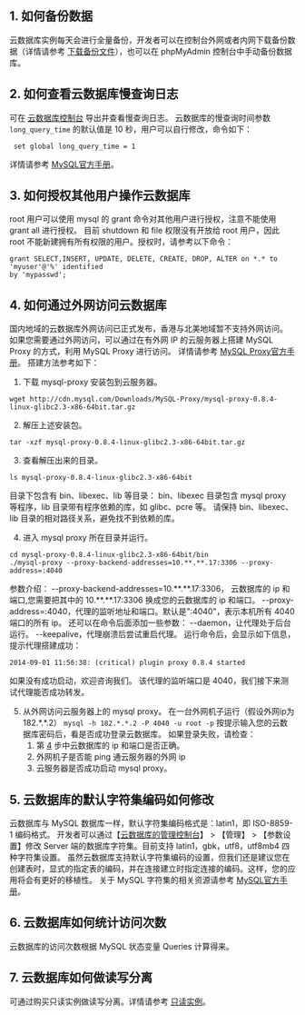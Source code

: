 ## 1. 如何备份数据

云数据库实例每天会进行全量备份，开发者可以在控制台外网或者内网下载备份数据（详情请参考 <a href="http://tcecqpoc.fsphere.cn/document/product/236/7274" target="_blank">下载备份文件</a>），也可以在 phpMyAdmin 控制台中手动备份数据库。

## 2. 如何查看云数据库慢查询日志

可在 [云数据库控制台](http://console.tce.fsphere.cn/cdb) 导出并查看慢查询日志。
云数据库的慢查询时间参数 `long_query_time` 的默认值是 10 秒，用户可以自行修改，命令如下：
```
 set global long_query_time = 1
```
详情请参考 [MySQL官方手册](https://dev.mysql.com/doc/refman/5.7/en/server-system-variables.html#sysvar_long_query_time)。

## 3. 如何授权其他用户操作云数据库

root 用户可以使用 mysql 的 grant 命令对其他用户进行授权，注意不能使用 grant all 进行授权。
目前 shutdown 和 file 权限没有开放给 root 用户，因此 root 不能新建拥有所有权限的用户。授权时，请参考以下命令：
```
grant SELECT,INSERT, UPDATE, DELETE, CREATE, DROP, ALTER on *.* to 'myuser'@'%' identified 
by 'mypasswd';
```
 
## 4. 如何通过外网访问云数据库

国内地域的云数据库外网访问已正式发布，香港与北美地域暂不支持外网访问。
如果您需要通过外网访问，可以通过在有外网 IP 的云服务器上搭建 MySQL Proxy 的方式，利用 MySQL Proxy 进行访问。
详情请参考 [MySQL Proxy官方手册](http://dev.mysql.com/downloads/mysql-proxy/)。
搭建方法参考如下：
1. 下载 mysql-proxy 安装包到云服务器。
```
wget http://cdn.mysql.com/Downloads/MySQL-Proxy/mysql-proxy-0.8.4-linux-glibc2.3-x86-64bit.tar.gz
```

2. 解压上述安装包。
```
tar -xzf mysql-proxy-0.8.4-linux-glibc2.3-x86-64bit.tar.gz 
```

3. 查看解压出来的目录。
```
ls mysql-proxy-0.8.4-linux-glibc2.3-x86-64bit
```
目录下包含有 bin、libexec、lib 等目录： bin、libexec 目录包含 mysql proxy 等程序，lib 目录带有程序依赖的库，如 glibc、pcre 等。 请保持 bin、libexec、lib 目录的相对路径关系，避免找不到依赖的库。

4. <span id="document_access_step4"></span>进入 mysql proxy 所在目录并运行。
```
cd mysql-proxy-0.8.4-linux-glibc2.3-x86-64bit/bin 
./mysql-proxy --proxy-backend-addresses=10.**.**.17:3306 --proxy-address=:4040 
```
参数介绍：
--proxy-backend-addresses=10.\*\*.\*\*.17:3306， 云数据库的 ip 和端口,您需要把其中的 10.\*\*.\*\*.17:3306 换成您的云数据库的 ip 和端口。
--proxy-address=:4040，代理的监听地址和端口。默认是":4040"，表示本机所有 4040 端口的所有 ip。 
还可以在命令后面添加一些参数：
--daemon，让代理处于后台运行。
--keepalive，代理崩溃后尝试重启代理。
运行命令后，会显示如下信息，提示代理搭建成功：
```
2014-09-01 11:56:38: (critical) plugin proxy 0.8.4 started 
```
如果没有成功启动，欢迎咨询我们。
该代理的监听端口是 4040，我们接下来测试代理能否成功转发。

5. 从外网访问云服务器上的 mysql proxy。
在一台外网机子运行（假设外网ip为 182.\*.\*.2） `mysql -h 182.*.*.2 -P 4040 -u root -p` 按提示输入您的云数据库密码后，看是否成功登录云数据库。 如果登录失败，请检查：
	1. 第 [4](#document_access_step4) 步中云数据库的 ip 和端口是否正确。
	2. 外网机子是否能 ping 通云服务器的外网 ip
	3. 云服务器是否成功启动 mysql proxy。

## 5. 云数据库的默认字符集编码如何修改

云数据库与 MySQL 数据库一样，默认字符集编码格式是：latin1，即 ISO-8859-1 编码格式。
开发者可以通过【[云数据库的管理控制台](http://console.tce.fsphere.cn/cdb)】 > 【管理】 > 【参数设置】修改 Server 端的数据库字符集。目前支持 latin1，gbk，utf8，utf8mb4 四种字符集设置。
虽然云数据库支持默认字符集编码的设置，但我们还是建议您在创建表时，显式的指定表的编码，并在连接建立时指定连接的编码。这样，您的应用将会有更好的移植性。
关于 MySQL 字符集的相关资源请参考  [MySQL官方手册](https://dev.mysql.com/doc/refman/5.7/en/charset.html)。

## 6. 云数据库如何统计访问次数

云数据库的访问次数根据 MySQL 状态变量 Queries 计算得来。

## 7. 云数据库如何做读写分离

可通过购买只读实例做读写分离。详情请参考 <a href="http://tcecqpoc.fsphere.cn/document/product/236/7270" target="_blank">只读实例</a>。
